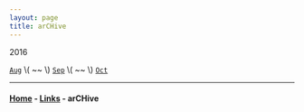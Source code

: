 ```yaml
---
layout: page
title: arCHive
---
```




2016

[`Aug`](https://jinhong-park.github.io/blog/201608.html) \\( ~~ \\) [`Sep`](https://jinhong-park.github.io/blog/201609.html) \\( ~~ \\) [`Oct`](https://jinhong-park.github.io/blog/201610.html)

---

#### [Home](/blog) - [Links](/blog/Links.html) - arCHive 


